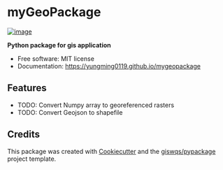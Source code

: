 # myGeoPackage


[![image](https://img.shields.io/pypi/v/mygeopackage.svg)](https://pypi.python.org/pypi/mygeopackage)


**Python package for gis application**


-   Free software: MIT license
-   Documentation: https://yungming0119.github.io/mygeopackage
    

## Features
- TODO: Convert Numpy array to georeferenced rasters
- TODO: Convert Geojson to shapefile

## Credits

This package was created with [Cookiecutter](https://github.com/cookiecutter/cookiecutter) and the [giswqs/pypackage](https://github.com/giswqs/pypackage) project template.
